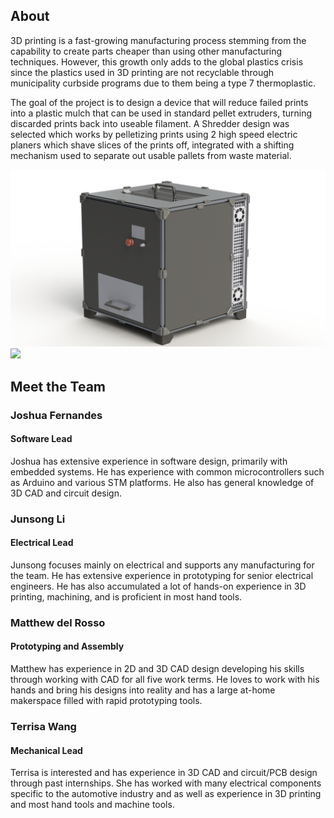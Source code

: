 ## About
3D printing is a fast-growing manufacturing process stemming from the capability to create parts cheaper than using other manufacturing techniques. However, this growth only adds to the global plastics crisis since the plastics used in 3D printing are not recyclable through municipality curbside programs due to them being a type 7 thermoplastic.

The goal of the project is to design a device that will reduce failed prints into a plastic mulch that can be used in standard pellet extruders, turning discarded prints back into useable filament. A Shredder design was selected which works by pelletizing prints using 2 high speed electric planers which shave slices of the prints off, integrated with a shifting mechanism used to separate out usable pallets from waste material. 

![](main-view.png)
![](no_panels.gif)

## Meet the Team
### Joshua Fernandes
#### Software Lead
Joshua has extensive experience in software design, primarily with embedded systems. He has experience with common microcontrollers such as Arduino and various STM platforms. He also has general knowledge of 3D CAD and circuit design.
### Junsong Li
#### Electrical Lead
Junsong focuses mainly on electrical and supports any manufacturing for the team. He has extensive experience in prototyping for senior electrical engineers. He has also accumulated a lot of hands-on experience in 3D printing, machining, and is proficient in most hand tools.
### Matthew del Rosso
#### Prototyping and Assembly
Matthew has experience in 2D and 3D CAD design developing his skills through working with CAD for all five work terms. He loves to work with his hands and bring his designs into reality and has a large at-home makerspace filled with rapid prototyping tools.
### Terrisa Wang 
#### Mechanical Lead
Terrisa is interested and has experience in 3D CAD and circuit/PCB design through past internships. She has worked with many electrical components specific to the automotive industry and as well as experience in 3D printing and most hand tools and machine tools.
